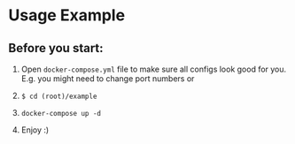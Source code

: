 Usage Example
==============

Before you start:
-----------------

1. Open `docker-compose.yml` file to make sure all configs look good for you. E.g. you might need to change port numbers or 

3. `$ cd (root)/example`
4. `docker-compose up -d`
5. Enjoy :)